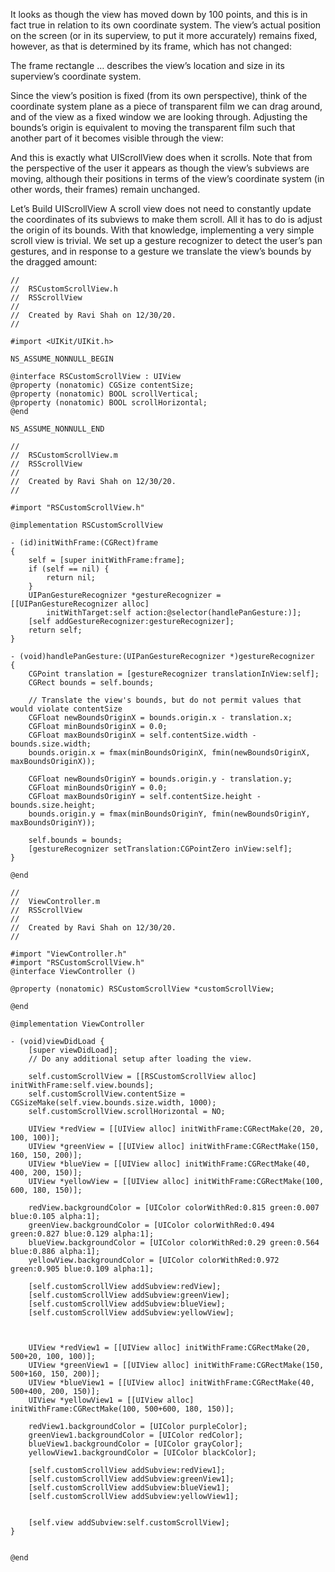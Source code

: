 It looks as though the view has moved down by 100 points, and this is in fact true in relation to its own coordinate system. The view’s actual position on the screen (or in its superview, to put it more accurately) remains fixed, however, as that is determined by its frame, which has not changed:

The frame rectangle … describes the view’s location and size in its superview’s coordinate system.

Since the view’s position is fixed (from its own perspective), think of the coordinate system plane as a piece of transparent film we can drag around, and of the view as a fixed window we are looking through. Adjusting the bounds’s origin is equivalent to moving the transparent film such that another part of it becomes visible through the view:


And this is exactly what UIScrollView does when it scrolls. Note that from the perspective of the user it appears as though the view’s subviews are moving, although their positions in terms of the view’s coordinate system (in other words, their frames) remain unchanged.

Let’s Build UIScrollView
A scroll view does not need to constantly update the coordinates of its subviews to make them scroll. All it has to do is adjust the origin of its bounds. With that knowledge, implementing a very simple scroll view is trivial. We set up a gesture recognizer to detect the user’s pan gestures, and in response to a gesture we translate the view’s bounds by the dragged amount:

```
//
//  RSCustomScrollView.h
//  RSScrollView
//
//  Created by Ravi Shah on 12/30/20.
//

#import <UIKit/UIKit.h>

NS_ASSUME_NONNULL_BEGIN

@interface RSCustomScrollView : UIView
@property (nonatomic) CGSize contentSize;
@property (nonatomic) BOOL scrollVertical;
@property (nonatomic) BOOL scrollHorizontal;
@end

NS_ASSUME_NONNULL_END

```

```
//
//  RSCustomScrollView.m
//  RSScrollView
//
//  Created by Ravi Shah on 12/30/20.
//

#import "RSCustomScrollView.h"

@implementation RSCustomScrollView

- (id)initWithFrame:(CGRect)frame
{
    self = [super initWithFrame:frame];
    if (self == nil) {
        return nil;
    }
    UIPanGestureRecognizer *gestureRecognizer = [[UIPanGestureRecognizer alloc]
        initWithTarget:self action:@selector(handlePanGesture:)];
    [self addGestureRecognizer:gestureRecognizer];
    return self;
}

- (void)handlePanGesture:(UIPanGestureRecognizer *)gestureRecognizer
{
    CGPoint translation = [gestureRecognizer translationInView:self];
    CGRect bounds = self.bounds;

    // Translate the view's bounds, but do not permit values that would violate contentSize
    CGFloat newBoundsOriginX = bounds.origin.x - translation.x;
    CGFloat minBoundsOriginX = 0.0;
    CGFloat maxBoundsOriginX = self.contentSize.width - bounds.size.width;
    bounds.origin.x = fmax(minBoundsOriginX, fmin(newBoundsOriginX, maxBoundsOriginX));

    CGFloat newBoundsOriginY = bounds.origin.y - translation.y;
    CGFloat minBoundsOriginY = 0.0;
    CGFloat maxBoundsOriginY = self.contentSize.height - bounds.size.height;
    bounds.origin.y = fmax(minBoundsOriginY, fmin(newBoundsOriginY, maxBoundsOriginY));

    self.bounds = bounds;
    [gestureRecognizer setTranslation:CGPointZero inView:self];
}

@end

```


```
//
//  ViewController.m
//  RSScrollView
//
//  Created by Ravi Shah on 12/30/20.
//

#import "ViewController.h"
#import "RSCustomScrollView.h"
@interface ViewController ()

@property (nonatomic) RSCustomScrollView *customScrollView;

@end

@implementation ViewController

- (void)viewDidLoad {
    [super viewDidLoad];
    // Do any additional setup after loading the view.
    
    self.customScrollView = [[RSCustomScrollView alloc] initWithFrame:self.view.bounds];
    self.customScrollView.contentSize = CGSizeMake(self.view.bounds.size.width, 1000);
    self.customScrollView.scrollHorizontal = NO;
    
    UIView *redView = [[UIView alloc] initWithFrame:CGRectMake(20, 20, 100, 100)];
    UIView *greenView = [[UIView alloc] initWithFrame:CGRectMake(150, 160, 150, 200)];
    UIView *blueView = [[UIView alloc] initWithFrame:CGRectMake(40, 400, 200, 150)];
    UIView *yellowView = [[UIView alloc] initWithFrame:CGRectMake(100, 600, 180, 150)];
    
    redView.backgroundColor = [UIColor colorWithRed:0.815 green:0.007 blue:0.105 alpha:1];
    greenView.backgroundColor = [UIColor colorWithRed:0.494 green:0.827 blue:0.129 alpha:1];
    blueView.backgroundColor = [UIColor colorWithRed:0.29 green:0.564 blue:0.886 alpha:1];
    yellowView.backgroundColor = [UIColor colorWithRed:0.972 green:0.905 blue:0.109 alpha:1];
    
    [self.customScrollView addSubview:redView];
    [self.customScrollView addSubview:greenView];
    [self.customScrollView addSubview:blueView];
    [self.customScrollView addSubview:yellowView];
    
    
    
    UIView *redView1 = [[UIView alloc] initWithFrame:CGRectMake(20, 500+20, 100, 100)];
    UIView *greenView1 = [[UIView alloc] initWithFrame:CGRectMake(150, 500+160, 150, 200)];
    UIView *blueView1 = [[UIView alloc] initWithFrame:CGRectMake(40, 500+400, 200, 150)];
    UIView *yellowView1 = [[UIView alloc] initWithFrame:CGRectMake(100, 500+600, 180, 150)];
    
    redView1.backgroundColor = [UIColor purpleColor];
    greenView1.backgroundColor = [UIColor redColor];
    blueView1.backgroundColor = [UIColor grayColor];
    yellowView1.backgroundColor = [UIColor blackColor];
    
    [self.customScrollView addSubview:redView1];
    [self.customScrollView addSubview:greenView1];
    [self.customScrollView addSubview:blueView1];
    [self.customScrollView addSubview:yellowView1];
    
    
    [self.view addSubview:self.customScrollView];
}


@end

```
